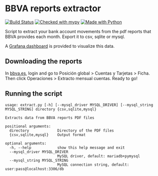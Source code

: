 # BBVA reports extractor
[![Build Status](https://travis-ci.com/blalop/accountman.svg?branch=master)](https://travis-ci.com/blalop/accountman)
[![Checked with mypy](http://www.mypy-lang.org/static/mypy_badge.svg)](http://mypy-lang.org/)
[![Made with Python](https://img.shields.io/badge/Made%20with-Python-1f425f.svg)](https://www.python.org/)

Script to extract your bank account movements from the pdf reports that BBVA provides each month. Export it to csv, sqlite or mysql.

A [Grafana dashboard](grafana/bank_movements.json) is provided to visualize this data.

## Downloading the reports

In [bbva.es](https://bbva.es), login and go to Posición global > Cuentas y Tarjetas > Ficha. Then click Operaciones > Extracto mensual cuentas. Ready to go!

## Running the script

```
usage: extract.py [-h] [--mysql_driver MYSQL_DRIVER] [--mysql_string MYSQL_STRING] directory {csv,sqlite,mysql}

Extracts data from BBVA reports PDF files

positional arguments:
  directory             Directory of the PDF files
  {csv,sqlite,mysql}    Output format

optional arguments:
  -h, --help            show this help message and exit
  --mysql_driver MYSQL_DRIVER
                        MySQL driver, default: mariadb+pymysql
  --mysql_string MYSQL_STRING
                        MySQL connection string, default: user:pass@localhost:3306/db
```